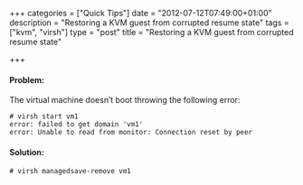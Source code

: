 +++
categories = ["Quick Tips"]
date = "2012-07-12T07:49:00+01:00"
description = "Restoring a KVM guest from corrupted resume state"
tags = ["kvm", "virsh"]
type = "post"
title = "Restoring a KVM guest from corrupted resume state"

+++

#### Problem:

The virtual machine doesn’t boot throwing the following error:

```
# virsh start vm1
error: failed to get domain 'vm1'
error: Unable to read from monitor: Connection reset by peer
```

#### Solution:

    # virsh managedsave-remove vm1
